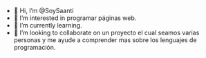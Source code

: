 - 👋 Hi, I’m @SoySaanti
- 👀 I’m interested in programar páginas web.
- 🌱 I’m currently learning.
- 💞️ I’m looking to collaborate on un proyecto el cual seamos varias personas y me ayude a comprender mas sobre los lenguajes de programación.

<!---
SoySaanti/SoySaanti is a ✨ special ✨ repository because its `README.md` (this file) appears on your GitHub profile.
You can click the Preview link to take a look at your changes.
--->
